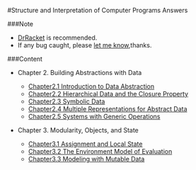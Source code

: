 #Structure and Interpretation of Computer Programs Answers

###Note
- [DrRacket](http://download.racket-lang.org/) is recommended.
- If any bug caught, please [let me know](https://github.com/Soyn/sicp/issues/new),thanks.

###Content

- Chapter 2.  Building Abstractions with Data
    - [Chapter2.1 Introduction to Data Abstraction](CH2/CH2.1)
    - [Chapter2.2 Hierarchical Data and the Closure Property](CH2/CH2.2)
    - [Chapter2.3 Symbolic Data](CH2/CH2.3/README.md)
    - [Chapter2.4 Multiple Representations for Abstract Data](CH2/CH2.4)
    - [Chapter2.5 Systems with Generic Operations](CH2/CH2.5)
  
 
- Chapter 3. Modularity, Objects, and State
	- [Chapter3.1 Assignment and Local State](CH3/CH3.1)
	- [Chapter3.2 The Environment Model of Evaluation](CH3/CH3.2)
	- [Chapter3.3 Modeling with Mutable Data](CH3/CH3.3)
